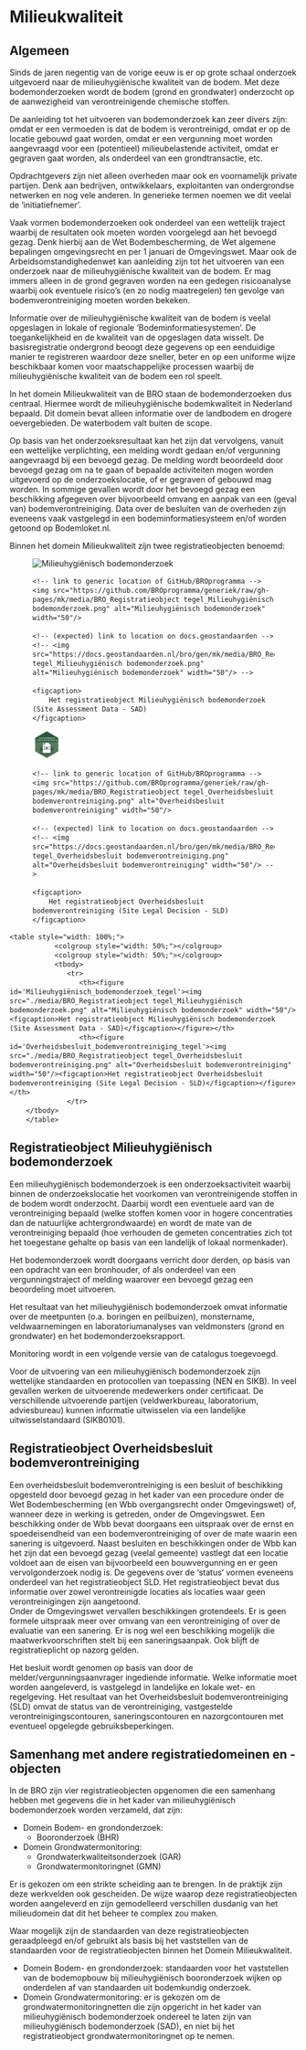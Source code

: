 # Milieukwaliteit

## Algemeen
Sinds de jaren negentig van de vorige eeuw is er op grote schaal onderzoek uitgevoerd naar de milieuhygiënische kwaliteit van de bodem. Met deze bodemonderzoeken wordt de bodem (grond en grondwater) onderzocht op de aanwezigheid van verontreinigende chemische stoffen.

De aanleiding tot het uitvoeren van bodemonderzoek kan zeer divers zijn: omdat er een vermoeden is dat de bodem is verontreinigd, omdat er op de locatie gebouwd gaat worden, omdat er een vergunning moet worden aangevraagd voor een (potentieel) milieubelastende activiteit, omdat er gegraven gaat worden, als onderdeel van een grondtransactie, etc.

Opdrachtgevers zijn niet alleen overheden maar ook en voornamelijk private partijen. Denk aan bedrijven, ontwikkelaars, exploitanten van ondergrondse netwerken en nog vele anderen. In generieke termen noemen we dit veelal de ‘initiatiefnemer’.

Vaak vormen bodemonderzoeken ook onderdeel van een wettelijk traject waarbij de resultaten ook moeten worden voorgelegd aan het bevoegd gezag. Denk hierbij aan de Wet Bodembescherming, de Wet algemene bepalingen omgevingsrecht en per 1 januari de Omgevingswet. Maar ook de Arbeidsomstandighedenwet kan aanleiding zijn tot het uitvoeren van een onderzoek naar de milieuhygiënische kwaliteit van de bodem. Er mag immers alleen in de grond gegraven worden na een gedegen risicoanalyse waarbij ook eventuele risico’s (en zo nodig maatregelen) ten gevolge van bodemverontreiniging moeten worden bekeken.

Informatie over de milieuhygiënische kwaliteit van de bodem is veelal opgeslagen in lokale of regionale ‘Bodeminformatiesystemen’. De toegankelijkheid en de kwaliteit van de opgeslagen data wisselt. De basisregistratie ondergrond beoogt deze gegevens op een eenduidige manier te registreren waardoor deze sneller, beter en op een uniforme wijze beschikbaar komen voor maatschappelijke processen waarbij de milieuhygiënische kwaliteit van de bodem een rol speelt.

In het domein Milieukwaliteit van de BRO staan de bodemonderzoeken dus centraal. Hiermee wordt de milieuhygiënische bodemkwaliteit in Nederland bepaald. Dit domein bevat alleen informatie over de landbodem en drogere oevergebieden. De waterbodem valt buiten de scope.

Op basis van het onderzoeksresultaat kan het zijn dat vervolgens, vanuit een wettelijke verplichting, een melding wordt gedaan en/of vergunning aangevraagd bij een bevoegd gezag. De melding wordt beoordeeld door bevoegd gezag om na te gaan of bepaalde activiteiten mogen worden uitgevoerd op de onderzoekslocatie, of er gegraven of gebouwd mag worden. In sommige gevallen wordt door het bevoegd gezag een beschikking afgegeven over bijvoorbeeld omvang en aanpak van een (geval van) bodemverontreiniging. Data over de besluiten van de overheden zijn eveneens vaak vastgelegd in een bodeminformatiesysteem en/of worden getoond op Bodemloket.nl.
	
Binnen het domein Milieukwaliteit zijn twee registratieobjecten benoemd:

<figure>
	<!-- link within SLD repository -->
	<img src="./media/BRO_Registratieobject tegel_Milieuhygiënisch bodemonderzoek.png" alt="Milieuhygiënisch bodemonderzoek" width="50"/>
	
	<!-- link to generic location of GitHub/BROprogramma -->
	<img src="https://github.com/BROprogramma/generiek/raw/gh-pages/mk/media/BRO_Registratieobject tegel_Milieuhygiënisch bodemonderzoek.png" alt="Milieuhygiënisch bodemonderzoek" width="50"/>

	<!-- (expected) link to location on docs.geostandaarden -->
	<!-- <img src="https://docs.geostandaarden.nl/bro/gen/mk/media/BRO_Registratieobject tegel_Milieuhygiënisch bodemonderzoek.png" alt="Milieuhygiënisch bodemonderzoek" width="50"/> -->

	<figcaption>
 		Het registratieobject Milieuhygiënisch bodemonderzoek (Site Assessment Data - SAD)
  	</figcaption>
	
</figure>

<figure>
	<!-- link within SLD repository -->
	<img src="./media/BRO_Registratieobject tegel_Overheidsbesluit bodemverontreiniging.png" alt="Overheidsbesluit bodemverontreiniging" width="50"/>
	
	<!-- link to generic location of GitHub/BROprogramma -->
	<img src="https://github.com/BROprogramma/generiek/raw/gh-pages/mk/media/BRO_Registratieobject tegel_Overheidsbesluit bodemverontreiniging.png" alt="Overheidsbesluit bodemverontreiniging" width="50"/>

	<!-- (expected) link to location on docs.geostandaarden -->
	<!-- <img src="https://docs.geostandaarden.nl/bro/gen/mk/media/BRO_Registratieobject tegel_Overheidsbesluit bodemverontreiniging.png" alt="Overheidsbesluit bodemverontreiniging" width="50"/> -->

	<figcaption>
 		Het registratieobject Overheidsbesluit bodemverontreiniging (Site Legal Decision - SLD)
  	</figcaption>

</figure>



	<table style="width: 100%;">
               <colgroup style="width: 50%;"></colgroup>
               <colgroup style="width: 50%;"></colgroup>
               <tbody>
                  <tr>
                     <th><figure id='Milieuhygiënisch_bodemonderzoek_tegel'><img src="./media/BRO_Registratieobject tegel_Milieuhygiënisch bodemonderzoek.png" alt="Milieuhygiënisch bodemonderzoek" width="50"/><figcaption>Het registratieobject Milieuhygiënisch bodemonderzoek (Site Assessment Data - SAD)</figcaption></figure></th>
                     <th><figure id='Overheidsbesluit_bodemverontreiniging_tegel'><img src="./media/BRO_Registratieobject tegel_Overheidsbesluit bodemverontreiniging.png" alt="Overheidsbesluit bodemverontreiniging" width="50"/><figcaption>Het registratieobject Overheidsbesluit bodemverontreiniging (Site Legal Decision - SLD)</figcaption></figure></th>
                  </tr>
  		</tbody>
		</table>


## Registratieobject Milieuhygiënisch bodemonderzoek
Een milieuhygiënisch bodemonderzoek is een onderzoeksactiviteit waarbij binnen de onderzoekslocatie het voorkomen van verontreinigende stoffen in de bodem wordt onderzocht. Daarbij wordt een eventuele aard van de verontreiniging bepaald (welke stoffen komen voor in hogere concentraties dan de natuurlijke achtergrondwaarde) en wordt de mate van de verontreiniging bepaald (hoe verhouden de gemeten concentraties zich tot het toegestane gehalte op basis van een landelijk of lokaal normenkader).

Het bodemonderzoek wordt doorgaans verricht door derden, op basis van een opdracht van een bronhouder, of als onderdeel van een vergunningstraject of melding waarover een bevoegd gezag een beoordeling moet uitvoeren.

Het resultaat van het milieuhygiënisch bodemonderzoek omvat informatie over de meetpunten (o.a. boringen en peilbuizen), monstername, veldwaarnemingen en laboratoriumanalyses van veldmonsters (grond en grondwater) en het bodemonderzoeksrapport.

Monitoring wordt in een volgende versie van de catalogus toegevoegd.

Voor de uitvoering van een milieuhygiënisch bodemonderzoek zijn wettelijke standaarden en protocollen van toepassing (NEN en SIKB). In veel gevallen werken de uitvoerende medewerkers onder certificaat. De verschillende uitvoerende partijen (veldwerkbureau, laboratorium, adviesbureau) kunnen informatie uitwisselen via een landelijke uitwisselstandaard (SIKB0101).


## Registratieobject Overheidsbesluit bodemverontreiniging
Een overheidsbesluit bodemverontreiniging is een besluit of beschikking opgesteld door bevoegd gezag in het kader van een procedure onder de Wet Bodembescherming (en Wbb overgangsrecht onder Omgevingswet) of, wanneer deze in werking is getreden, onder de Omgevingswet. Een beschikking onder de Wbb bevat doorgaans een uitspraak over de ernst en spoedeisendheid van een bodemverontreiniging of over de mate waarin een sanering is uitgevoerd. Naast besluiten en beschikkingen onder de Wbb kan het zijn dat een bevoegd gezag (veelal gemeente) vastlegt dat een locatie voldoet aan de eisen van bijvoorbeeld een bouwvergunning en er geen vervolgonderzoek nodig is. De gegevens over de ‘status’ vormen eveneens onderdeel van het registratieobject SLD. Het registratieobject bevat dus informatie over zowel verontreinigde locaties als locaties waar geen verontreinigingen zijn aangetoond.<br>Onder de Omgevingswet vervallen beschikkingen grotendeels. Er is geen formele uitspraak meer over omvang van een verontreiniging of over de evaluatie van een sanering. Er is nog wel een beschikking mogelijk die maatwerkvoorschriften stelt bij een saneringsaanpak. Ook blijft de registratieplicht op nazorg gelden.

Het besluit wordt genomen op basis van door de melder/vergunningsaanvrager ingediende informatie. Welke informatie moet worden aangeleverd, is vastgelegd in landelijke en lokale wet- en regelgeving. Het resultaat van het Overheidsbesluit bodemverontreiniging (SLD) omvat de status van de verontreiniging, vastgestelde verontreinigingscontouren, saneringscontouren en nazorgcontouren met eventueel opgelegde gebruiksbeperkingen.

## Samenhang met andere registratiedomeinen en -objecten
In de BRO zijn vier registratieobjecten opgenomen die een samenhang hebben met gegevens die in het kader van milieuhygiënisch bodemonderzoek worden verzameld, dat zijn:
- Domein Bodem- en grondonderzoek:
	- Booronderzoek (BHR)
- Domein Grondwatermonitoring:
	- Grondwaterkwaliteitsonderzoek (GAR)
	- Grondwatermonitoringnet (GMN)
	
Er is gekozen om een strikte scheiding aan te brengen. In de praktijk zijn deze werkvelden ook gescheiden. De wijze waarop deze registratieobjecten worden aangeleverd en zijn gemodelleerd verschillen dusdanig van het milieudomein dat dit het beheer te complex zou maken.

Waar mogelijk zijn de standaarden van deze registratieobjecten geraadpleegd en/of gebruikt als basis bij het vaststellen van de standaarden voor de registratieobjecten binnen het Domein Milieukwaliteit.

- Domein Bodem- en grondonderzoek: standaarden voor het vaststellen van de bodemopbouw bij milieuhygiënisch booronderzoek wijken op onderdelen af van standaarden uit bodemkundig onderzoek.
- Domein Grondwatermonitoring: er is gekozen om de grondwatermonitoringnetten die zijn opgericht in het kader van milieuhygiënisch bodemonderzoek ondereel te laten zijn van milieuhygiënisch bodemonderzoek (SAD), en niet bij het registratieobject grondwatermonitoringnet op te nemen.
